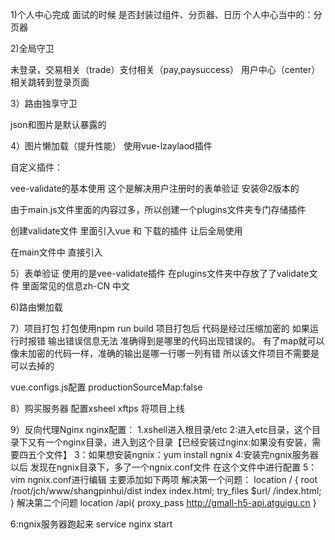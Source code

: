 1)个人中心完成
面试的时候 是否封装过组件、分页器、日历
个人中心当中的：分页器

2)全局守卫

未登录，交易相关（trade）支付相关（pay,paysuccess） 用户中心（center）相关跳转到登录页面


3）路由独享守卫

json和图片是默认暴露的

4）图片懒加载（提升性能）
使用vue-lzaylaod插件

自定义插件：

vee-validate的基本使用 这个是解决用户注册时的表单验证
安装@2版本的

由于main.js文件里面的内容过多，所以创建一个plugins文件夹专门存储插件 

创建validate文件  里面引入vue 和 下载的插件  让后全局使用

在main文件中 直接引入

5）表单验证 使用的是vee-validate插件  在plugins文件夹中存放了了validate文件  里面常见的信息zh-CN 中文

6)路由懒加载

7）项目打包
打包使用npm run build
项目打包后 代码是经过压缩加密的 如果运行时报错 输出错误信息无法
准确得到是哪里的代码出现错误的。
有了map就可以像未加密的代码一样，准确的输出是哪一行哪一列有错
所以该文件项目不需要是可以去掉的

vue.configs.js配置
productionSourceMap:false



8）购买服务器 配置xsheel xftps 将项目上线

9）反向代理Nginx
nginx配置：
1.xshell进入根目录/etc
2:进入etc目录，这个目录下又有一个nginx目录，进入到这个目录【已经安装过nginx:如果没有安装，需要四五个文件】
3：如果想安装ngnix：yum install ngnix
4:安装完ngnix服务器以后 发现在ngnix目录下，多了一个ngnix.conf文件 在这个文件中进行配置
5：vim ngnix.conf进行编辑 主要添加如下两项
解决第一个问题：
location / {
    root /root/jch/www/shangpinhui/dist
    index index.html;
    try_files $url/ /index.html;
}
解决第二个问题 
location /api{
    proxy_pass http://gmall-h5-api.atguigu.cn
}

6:ngnix服务器跑起来
service nginx start
